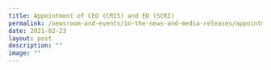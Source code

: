 ```yaml
---
title: Appointment of CEO (CRIS) and ED (SCRI)
permalink: /newsroom-and-events/in-the-news-and-media-releases/appointment-of-ceo-cris-and-ed-scri/
date: 2021-02-23
layout: post
description: ""
image: ""
---
```

